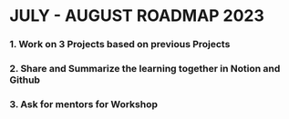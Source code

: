 
# JULY - AUGUST ROADMAP 2023


### 1. Work on 3 Projects based on previous Projects
### 2. Share and Summarize the learning together in Notion and Github
### 3. Ask for mentors for Workshop 
